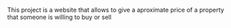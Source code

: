 This project is a website that allows to give a aproximate price of a property that someone is willing to buy or sell

